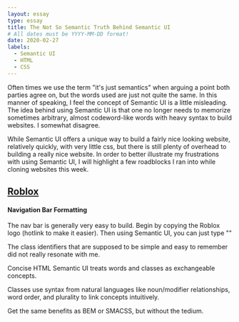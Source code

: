 ```yaml
---
layout: essay
type: essay
title: The Not So Semantic Truth Behind Semantic UI
# All dates must be YYYY-MM-DD format!
date: 2020-02-27
labels:
  - Semantic UI
  - HTML
  - CSS
---
```



Often times we use the term "it's just semantics" when arguing a point both parties agree on, but the words used are just not quite the same. In this manner of speaking, I feel the concept of Semantic UI is a little misleading. The idea behind using Semantic UI is that one no longer needs to memorize sometimes arbitrary, almost codeword-like words with heavy syntax to build websites. I somewhat disagree. 

While Semantic UI offers a unique way to build a fairly nice looking website, relatively quickly, with very little css, but there is still plenty of overhead to building a really nice website. In order to better illustrate my frustrations with using Semantic UI, I will highlight a few roadblocks I ran into while cloning websites this week.

## [Roblox](corp.roblox.com)

#### Navigation Bar Formatting

The nav bar is generally very easy to build. Begin by copying the Roblox logo (hotlink to make it easier). Then using Semantic UI, you can just type ""


The class identifiers that are supposed to be simple and easy to remember did not really resonate with me. 


Concise HTML
Semantic UI treats words and classes as exchangeable concepts.

Classes use syntax from natural languages like noun/modifier relationships, word order, and plurality to link concepts intuitively.

Get the same benefits as BEM or SMACSS, but without the tedium. 